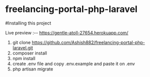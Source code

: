 ﻿# freelancing-portal-php-laravel

#Installing this project

Live preview :-- https://gentle-atoll-27654.herokuapp.com/

1. git clone https://github.com/Ashish882/freelancing-portal-php-laravel.git
2. composer install
3. npm install
4. create .env file and copy .env.example and paste it on .env 
6. php artisan migrate


